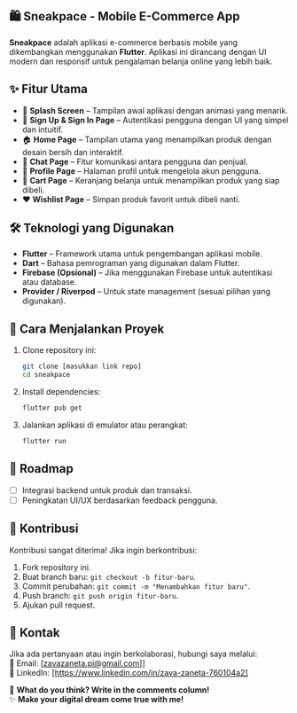 ## 🛍️ Sneakpace - Mobile E-Commerce App  

**Sneakpace** adalah aplikasi e-commerce berbasis mobile yang dikembangkan menggunakan **Flutter**. Aplikasi ini dirancang dengan UI modern dan responsif untuk pengalaman belanja online yang lebih baik.  

## ✨ Fitur Utama  
- 🚀 **Splash Screen** – Tampilan awal aplikasi dengan animasi yang menarik.  
- 🔑 **Sign Up & Sign In Page** – Autentikasi pengguna dengan UI yang simpel dan intuitif.  
- 🏠 **Home Page** – Tampilan utama yang menampilkan produk dengan desain bersih dan interaktif.  
- 💬 **Chat Page** – Fitur komunikasi antara pengguna dan penjual.  
- 👤 **Profile Page** – Halaman profil untuk mengelola akun pengguna.  
- 🛒 **Cart Page** – Keranjang belanja untuk menampilkan produk yang siap dibeli.  
- ❤️ **Wishlist Page** – Simpan produk favorit untuk dibeli nanti.  


## 🛠️ Teknologi yang Digunakan  
- **Flutter** – Framework utama untuk pengembangan aplikasi mobile.  
- **Dart** – Bahasa pemrograman yang digunakan dalam Flutter.  
- **Firebase (Opsional)** – Jika menggunakan Firebase untuk autentikasi atau database.  
- **Provider / Riverpod** – Untuk state management (sesuai pilihan yang digunakan).  

## 🚀 Cara Menjalankan Proyek  
1. Clone repository ini:  
   ```bash
   git clone [masukkan link repo]
   cd sneakpace
   ```
2. Install dependencies:  
   ```bash
   flutter pub get
   ```
3. Jalankan aplikasi di emulator atau perangkat:  
   ```bash
   flutter run
   ```

## 📌 Roadmap  
- [ ] Integrasi backend untuk produk dan transaksi.  
- [ ] Peningkatan UI/UX berdasarkan feedback pengguna.  

## 🤝 Kontribusi  
Kontribusi sangat diterima! Jika ingin berkontribusi:  
1. Fork repository ini.  
2. Buat branch baru: `git checkout -b fitur-baru`.  
3. Commit perubahan: `git commit -m "Menambahkan fitur baru"`.  
4. Push branch: `git push origin fitur-baru`.  
5. Ajukan pull request.  

## 📧 Kontak  
Jika ada pertanyaan atau ingin berkolaborasi, hubungi saya melalui:  
📩 Email: [zavazaneta.pi@gmail.com]]  
🔗 LinkedIn: [https://www.linkedin.com/in/zava-zaneta-760104a2]  

💬 **What do you think? Write in the comments column!**  
✨ **Make your digital dream come true with me!**  
